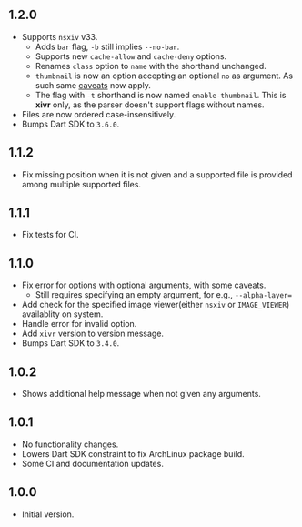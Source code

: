 <!-- markdownlint-disable-file MD041 -->
## 1.2.0

- Supports `nsxiv` v33.
  - Adds `bar` flag, `-b` still implies `--no-bar`.
  - Supports new `cache-allow` and `cache-deny` options.
  - Renames `class` option to `name` with the shorthand unchanged.
  - `thumbnail` is now an option accepting an optional `no` as argument. As such
  same [caveats](https://github.com/royarg02/xivr#caveats) now apply.
  - The flag with `-t` shorthand is now named `enable-thumbnail`. This is
  **xivr** only, as the parser doesn't support flags without names.
- Files are now ordered case-insensitively.
- Bumps Dart SDK to `3.6.0`.

## 1.1.2

- Fix missing position when it is not given and a supported file is provided
among multiple supported files.

## 1.1.1

- Fix tests for CI.

## 1.1.0

- Fix error for options with optional arguments, with some caveats.
  - Still requires specifying an empty argument, for e.g., `--alpha-layer=`
- Add check for the specified image viewer(either `nsxiv` or `IMAGE_VIEWER`)
availablity on system.
- Handle error for invalid option.
- Add `xivr` version to version message.
- Bumps Dart SDK to `3.4.0`.

## 1.0.2

- Shows additional help message when not given any arguments.

## 1.0.1

- No functionality changes.
- Lowers Dart SDK constraint to fix ArchLinux package build.
- Some CI and documentation updates.

## 1.0.0

- Initial version.
